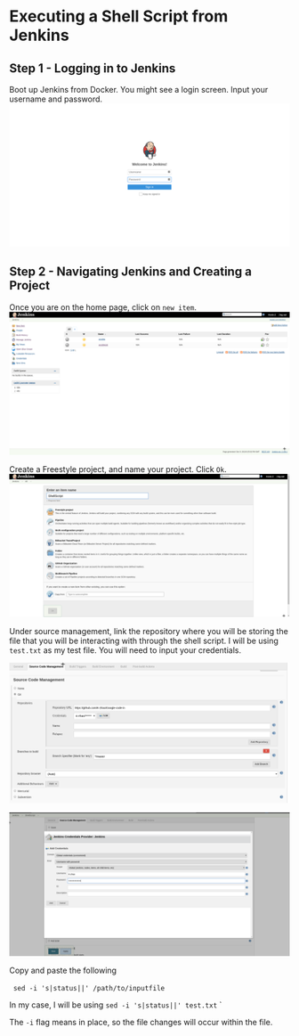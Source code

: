 # Executing a Shell Script from Jenkins

## Step 1 - Logging in to Jenkins

Boot up Jenkins from Docker. You might see a login screen. Input your username and password.
![Login](https://github.com/K-zhao/Google-code-in/blob/master/Jenkins-Shell-Script/Login.png)

## Step 2 - Navigating Jenkins and Creating a Project

Once you are on the home page, click on `new item`.
![Home](https://github.com/K-zhao/Google-code-in/blob/master/Jenkins-Shell-Script/Home.png)

Create a Freestyle project, and name your project. Click `Ok`.
![Create](https://github.com/K-zhao/Google-code-in/blob/master/Jenkins-Shell-Script/Createjob.png)

Under source management, link the repository where you will be storing the file that you will be interacting with through the shell script. I will be using `test.txt` as my test file. You will need to input your credentials.

![Screenshot](https://github.com/K-zhao/Google-code-in/blob/master/Jenkins-Shell-Script/Screenshot.png)

![Screenshot](https://github.com/K-zhao/Google-code-in/blob/master/Jenkins-Shell-Script/Screenshot2.png)

Copy and paste the following

` sed -i 's|status||' /path/to/inputfile`

In my case, I will be using `sed -i 's|status||' test.txt`
`

The `-i` flag means in place, so the file changes will occur within the file. 